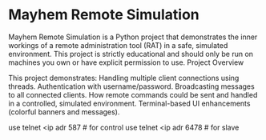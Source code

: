 # Mayhem Remote Simulation

Mayhem Remote Simulation is a Python project that demonstrates the inner workings of a remote administration tool (RAT) in a safe, simulated environment. This project is strictly educational and should only be run on machines you own or have explicit permission to use.
Project Overview

This project demonstrates:
Handling multiple client connections using threads.
Authentication with username/password.
Broadcasting messages to all connected clients.
How remote commands could be sent and handled in a controlled, simulated environment.
Terminal-based UI enhancements (colorful banners and messages).

use telnet <ip adr 587 # for control
use telnet <ip adr 6478 # for slave
